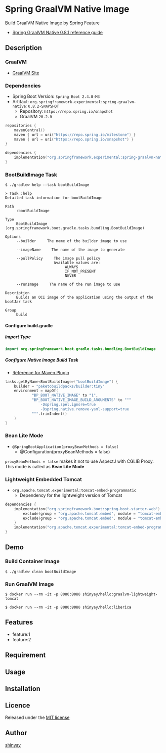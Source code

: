 # Spring GraalVM Native Image

Build GraalVM Native Image by Spring Feature

- [Spring GraalVM Native 0.8.1 reference guide](https://repo.spring.io/milestone/org/springframework/experimental/spring-graalvm-native-docs/0.8.1/spring-graalvm-native-docs-0.8.1.zip!/reference/index.html)

## Description
### GraalVM
- [GraalVM Site](https://www.graalvm.org/)

### Dependencies
- Spring Boot Version: `Spring Boot 2.4.0-M3`
- Artifact: `org.springframework.experimental:spring-graalvm-native:0.8.2-SNAPSHOT`
  - Repository: `https://repo.spring.io/snapshot`
  - GraalVM `20.2.0`

```kotlin
repositories {
	mavenCentral()
	maven { url = uri("https://repo.spring.io/milestone") }
	maven { url = uri("https://repo.spring.io/snapshot") }
}

dependencies {
	implementation("org.springframework.experimental:spring-graalvm-native:0.8.2-SNAPSHOT")
}
```

### BootBuildImage Task

```shell script
$ ./gradlew help --task bootBuildImage

> Task :help
Detailed task information for bootBuildImage

Path
     :bootBuildImage

Type
     BootBuildImage (org.springframework.boot.gradle.tasks.bundling.BootBuildImage)

Options
     --builder     The name of the builder image to use

     --imageName     The name of the image to generate

     --pullPolicy     The image pull policy
                      Available values are:
                           ALWAYS
                           IF_NOT_PRESENT
                           NEVER

     --runImage     The name of the run image to use

Description
     Builds an OCI image of the application using the output of the bootJar task

Group
     build
```

#### Configure build.gradle
##### Import Type
```kotlin
import org.springframework.boot.gradle.tasks.bundling.BootBuildImage
```

##### Configure Native Image Build Task

- [Reference for Maven Plugin](https://repo.spring.io/milestone/org/springframework/experimental/spring-graalvm-native-docs/0.8.0/spring-graalvm-native-docs-0.8.0.zip!/reference/index.html#_configure_the_maven_plugin)
 
```kotlin
tasks.getByName<BootBuildImage>("bootBuildImage") {
	builder = "paketobuildpacks/builder:tiny"
	environment = mapOf(
			"BP_BOOT_NATIVE_IMAGE" to "1",
			"BP_BOOT_NATIVE_IMAGE_BUILD_ARGUMENTS" to """
                -Dspring.spel.ignore=true                
                -Dspring.native.remove-yaml-support=true
            """.trimIndent()
	)
}
```

### Bean Lite Mode
- `@SpringBootApplication(proxyBeanMethods = false)`
  - @Configuration(proxyBeanMethods = false)

`proxyBeanMethods = false` makes it not to use AspectJ with CGLIB Proxy.
This mode is called as **Bean Lite Mode**

### Lightweight Embedded Tomcat
- `org.apache.tomcat.experimental:tomcat-embed-programmatic`
  - Dependency for the lightweight version of Tomcat

```kotlin
dependencies {
	implementation("org.springframework.boot:spring-boot-starter-web") {
		exclude(group = "org.apache.tomcat.embed", module = "tomcat-embed-core")
		exclude(group = "org.apache.tomcat.embed", module = "tomcat-embed-websocket")
	}
	implementation("org.apache.tomcat.experimental:tomcat-embed-programmatic:${dependencyManagement.importedProperties["tomcat.version"]}")
}
```

## Demo
### Build Container Image
```shell script
$ ./gradlew clean bootBuildImage
```

### Run GraalVM Image
```shell script
$ docker run --rm -it -p 8080:8080 shinyay/hello:graalvm-lightweight-tomcat
```

```shell script
$ docker run --rm -it -p 8080:8080 shinyay/hello:liberica
```

## Features

- feature:1
- feature:2

## Requirement

## Usage

## Installation

## Licence

Released under the [MIT license](https://gist.githubusercontent.com/shinyay/56e54ee4c0e22db8211e05e70a63247e/raw/34c6fdd50d54aa8e23560c296424aeb61599aa71/LICENSE)

## Author

[shinyay](https://github.com/shinyay)
